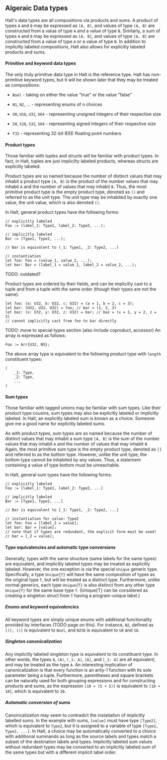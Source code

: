 ## Algeraic Data types

Halt's data types are all compositions via products and sums. A product of types
`A` and `B` may be expressed as `(A, B)`, and values of type `(A, B)` are
constructed from a value of type `A` *and* a value of type `B`.  Similarly, a
sum of types `A` and `B` may be expressed as `[A, B]`, and values of type
`[A, B]` are constructed from a value of type `A` *or* a value of type `B`.
In addition to implicitly labeled compositions, Halt also allows for explicitly
labeled products and sums.

#### Primitive and keyword data types

The only truly primitive data type in Halt is the reference type. Halt has
non-primitive keyword types, but it will be shown later that they may be treated
as compositions:

- `Bool` - taking on either the value "true" or the value "false"

- `N1`, `N2`, ... - representing enums of n choices

- `U8`, `U16`, `U32`, `U64` - representing unsigned integers of their respective size

- `S8`, `S16`, `S32`, `S64` - representing signed integers of their respective size

- `F32` - representing 32-bit IEEE floating point numbers

#### Product types

Those familiar with tuples and structs will be familiar with product types. In
fact, in Halt, tuples are just implicilty labeled products, whereas structs are
explicitly labeled.

Product types are so named because the number of distinct values that may
inhabit a product type `(A, B)` is the product of the number values that may
inhabit `A` and the number of values that may inhabit `B`. Thus, the most
primitive product type is the empty product type, denoted as `()` and referred
to as the unit type. The unit type may be inhabited by exactly one value, the
unit value, which is also denoted `()`.

In Halt, general product types have the following forms:

```
// explicitly labeled
Foo := (label_1: Type1, label_2: Type2, ...);

// implicitly labeled
Bar := (Type1, Type2, ...);

// Bar is equivalent to (_1: Type1, _2: Type2, ...)

// instantiation
let foo: Foo = (value_1, value_2, ...);
let bar: Bar = (label_1 = value_1, label_2 = value_2, ...);
```

TODO: outdated?

Product types are ordered by their fields, and can be implicitly cast to a tuple
and from a tuple with the same order (though their types are not the same).

```
let foo: (a: U32, b: U32, c: U32) = (a = 1, b = 2, c = 3);
let bar: (U32, U32, U32) = foo; // bar = (1, 2, 3)
let baz: (x: U32, y: U32, z: U32) = bar; // baz = (x = 1, y = 2, z = 3)
// cannot implicitly cast from foo to bar directly
```

TODO: move to special types section (also include coproduct, accessor)
An array is expressed as follows:

```
Foo := Arr{U32, N5};
```

The above array type is equivalent to the following product type with `length`
constituent types:

```
(
    _1: Type,
    _2: Type,
    ...
)
```

#### Sum types

Those familiar with tagged unions may be familiar with sum types. Like their
product type cousins, sum types may also be explicitly labeled or implicitly
labeled. In Halt, an explicitly labeled sum is known as a choice. Someone give
me a good name for explicitly labeled sums.

As with product types, sum types are so named because the number of distinct
values that may inhabit a sum type `[A, B]` is the sum of the number values that
may inhabit `A` and the number of values that may inhabit `B`. Again, the most
primitive sum type is the empty product type, denoted as `[]` and referred to as
the bottom type. However, unlike the unit type, the bottom type cannot be
inhabited by any values. Thus, a statement containing a value of type bottom
must be unreachable.

In Halt, general sum types have the following forms:

```
// explicitly labeled
Foo := [label_1: Type1, label_2: Type2, ...]

// implicitly labeled
Bar := [Type1, Type2, ...]

// Bar is equivalent to [_1: Type1, _2: Type2, ...]

// instantiation for value: Type2
let foo: Foo = [label_2 = value];
let bar: Bar = [value];
// note that if types are redundant, the explicit form must be used!
// bar = [_2 = value];
```

#### Type equivalencies and automatic type conversions

Generally, types with the same structure (same labels for the same types) are
equivalent, and implicitly labeled types may be treated as explicitly labeled.
However, the one exception is via the special `Unique` generic type.
Specifically, a type `Unique{T}` will have the same composition of types as the
original type `T`, but will be treated as a distinct type. Furthermore, unlike
normal generics, each type `Unique{T}` is also distinct from any other type
`Unique{T}` for the same base type `T`. (Unique{T} can be considered as creating
a singleton struct from `T` having a program-unique label.)

##### Enums and keyword equivalencies

All keyword types are simply unique enums with additional functionality provided
by interfaces (TODO page on this). For instance, `N2`, defined as `[(), ()]` is
equivalent to `Bool`, and `N256` is equivalent to `U8` and `S8`.

##### Singleton canonicalization

Any implicitly labeled singleton type is equivalent to its constituent type. In
other words, the types `A`, `(A)`, `(_1: A)`, `[A]`, and `[_1: A]` are all
equivalent, and may be treated as the type `A`. An interesting implication of
canonicalization is that every function is an arity-1 function with its sole
parameter being a tuple. Furthermore, parentheses and square brackets can be
naturally used for both grouping expressions and for constructing products and
sums, as the expression `[10 + (5 + 5)]` is equivalent to `[10 + 10]`, which is
equivalent to `20`.

##### Automatic conversion of sums

Canonicalization may seem to contradict the instatiation of implicitly labelled
sums. In the example with sums, `[value]` must have type `[Type2]`, which is
equivalent to `Type2`, but it is assigned to a variable of type
`[Type1, Type2, ...]`. In Halt, a choice may be automatically converted to a
choice with additional summands as long as the source labels and types match a
subset of the destination labels and types. Implicitly labeled sum values
without redundant types may be converted to an implicitly labeled sum of the
same types but with a different implicit label order.

